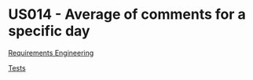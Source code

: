 # US014 - Average of comments for a specific day
[Requirements Engineering](01.requirements-engineering/US014.md)

[Tests](02.tests/readme.md)
 